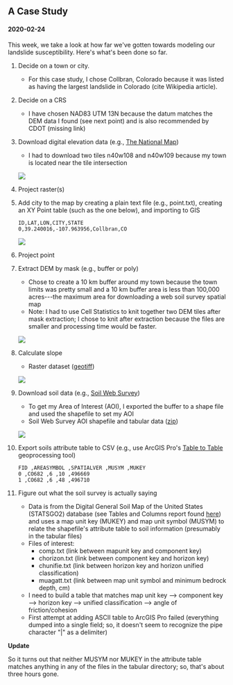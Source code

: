## A Case Study
#### 2020-02-24

This week, we take a look at how far we've gotten towards modeling our landslide susceptibility.
Here's what's been done so far.

1. Decide on a town or city.
    - For this case study, I chose Collbran, Colorado because it was listed as having the largest landslide in Colorado (cite Wikipedia article).
1. Decide on a CRS
    - I have chosen NAD83 UTM 13N because the datum matches the DEM data I found (see next point) and is also recommended by CDOT (missing link)

1. Download digital elevation data (e.g., [The National Map](https://viewer.nationalmap.gov/basic/))
    - I had to download two tiles n40w108 and n40w109 because my town is located near the tile intersection

    ![](images/2020-02-24_dem.png)
1. Project raster(s)
1. Add city to the map by creating a plain text file (e.g., point.txt), creating an XY Point table (such as the one below), and importing to GIS

    ```
    ID,LAT,LON,CITY,STATE
    0,39.240016,-107.963956,Collbran,CO
    ```

    ![](images/2020-02-24_dem_dot.png)
1. Project point
1. Extract DEM by mask (e.g., buffer or poly)
    - Chose to create a 10 km buffer around my town because the town limits was pretty small and a 10 km buffer area is less than 100,000 acres---the maximum area for downloading a web soil survey spatial map
    - Note: I had to use Cell Statistics to knit together two DEM tiles after mask extraction; I chose to knit after extraction because the files are smaller and processing time would be faster.

    ![](images/2020-02-24_dem_buff.png)
1. Calculate slope
    - Raster dataset ([geotiff](https://drive.google.com/file/d/1Ga08i5TkKl-J_83qyaLQgQoWoi5dN3_z/view?usp=sharing))

    ![](images/2020-02-24_slope.png)
1. Download soil data (e.g., [Soil Web Survey](https://websoilsurvey.sc.egov.usda.gov/App/HomePage.htm))
    - To get my Area of Interest (AOI), I exported the buffer to a shape file and used the shapefile to set my AOI
    - Soil Web Survey AOI shapefile and tabular data ([zip](https://drive.google.com/file/d/1Yi5MA91dbeu9_uNt6yMithPhKhyQ3vLf/view?usp=sharing))

    ![](images/2020-02-24_soils.png)
1. Export soils attribute table to CSV (e.g., use ArcGIS Pro's [Table to Table](https://pro.arcgis.com/en/pro-app/tool-reference/conversion/table-to-table.htm) geoprocessing tool)

    ```
    FID ,AREASYMBOL ,SPATIALVER ,MUSYM ,MUKEY
    0 ,CO682 ,6 ,10 ,496669
    1 ,CO682 ,6 ,48 ,496710
    ```

1. Figure out what the soil survey is actually saying
    - Data is from the Digital General Soil Map of the United States (STATSGO2) database (see Tables and Columns report found [here](https://www.nrcs.usda.gov/wps/portal/nrcs/detail/soils/survey/geo/?cid=nrcs142p2_053631)) and uses a map unit key (MUKEY) and map unit symbol (MUSYM) to relate the shapefile's attribute table to soil information (presumably in the tabular files)
    - Files of interest:
        - comp.txt (link between mapunit key and component key)
        - chorizon.txt (link between component key and horizon key)
        - chunifie.txt (link between horizon key and horizon unified classification)
        - muagatt.txt (link between map unit symbol and minimum bedrock depth, cm)
    - I need to build a table that matches map unit key --> component key --> horizon key --> unified classification --> angle of friction/cohesion
    - First attempt at adding ASCII table to ArcGIS Pro failed (everything dumped into a single field; so, it doesn't seem to recognize the pipe character "\|" as a delimiter)

**Update**

So it turns out that neither MUSYM nor MUKEY in the attribute table matches anything in any of the files in the tabular directory; so, that's about three hours gone.

